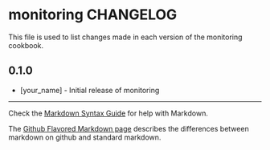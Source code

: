 monitoring CHANGELOG
====================

This file is used to list changes made in each version of the monitoring cookbook.

0.1.0
-----
- [your_name] - Initial release of monitoring

- - -
Check the [Markdown Syntax Guide](http://daringfireball.net/projects/markdown/syntax) for help with Markdown.

The [Github Flavored Markdown page](http://github.github.com/github-flavored-markdown/) describes the differences between markdown on github and standard markdown.
